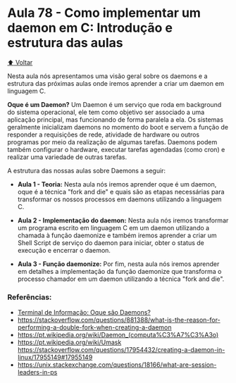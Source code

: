 # Aula 78 - Como implementar um daemon em C: Introdução e estrutura das aulas

[:arrow_up: Voltar](https://github.com/Geofisicando/C-orientado-a-testes#%C3%ADndice)

Nesta aula nós apresentamos uma visão geral sobre os daemons e a estrutura das próximas aulas onde iremos aprender a criar um daemon em linguagem C.

**Oque é um Daemon?** Um Daemon é um serviço que roda em background do sistema operacional, ele tem como objetivo ser associado a uma aplicação principal, mas funcionando de forma paralela a ela. Os sistemas geralmente inicializam daemons no momento do boot e servem a função de responder a requisições de rede, atividade de hardware ou outros programas por meio da realização de algumas tarefas. Daemons podem também configurar o hardware, executar tarefas agendadas (como cron) e realizar uma variedade de outras tarefas.

A estrutura das nossas aulas sobre Daemons a seguir:

* **Aula 1 - Teoria:** Nesta aula nós iremos aprender oque é um daemon, oque é a técnica "fork and die" e quais são as etapas necessárias para transformar os nossos processos em daemons utilizando a linguagem C.

* **Aula 2 - Implementação do daemon:** Nesta aula nós iremos transformar um programa escrito em linguagem C em um daemon utilizando a chamada à função daemonize e também iremos aprender a criar um Shell Script de serviço do daemon para iniciar, obter o status de execução e encerrar o daemon.

* **Aula 3 - Função daemonize:** Por fim, nesta aula nós iremos aprender em detalhes a implementação da função daemonize que transforma o processo chamador em um daemon utilizando a técnica "fork and die".

### Referências:

* [Terminal de Informação: Oque são Daemons?](https://terminaldeinformacao.com/2020/07/21/o-que-sao-daemons/)
* https://stackoverflow.com/questions/881388/what-is-the-reason-for-performing-a-double-fork-when-creating-a-daemon
* https://pt.wikipedia.org/wiki/Daemon_(computa%C3%A7%C3%A3o)
* https://pt.wikipedia.org/wiki/Umask https://stackoverflow.com/questions/17954432/creating-a-daemon-in-linux/17955149#17955149
* https://unix.stackexchange.com/questions/18166/what-are-session-leaders-in-ps

